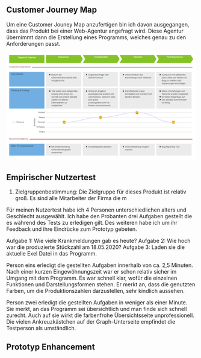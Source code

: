  ## Customer Journey Map ##

Um eine Customer Jouney Map anzufertigen bin ich davon ausgegangen, dass das Produkt bei einer Web-Agentur angefragt wird. Diese Agentur übernimmt dann die Erstellung eines Programms, welches genau zu den Anforderungen passt.

![](customerjourneymap.png)


 ## Empirischer Nutzertest ##

1. Zielgruppenbestimmung:
 Die Zielgruppe für dieses Produkt ist relativ groß. Es sind alle Mitarbeiter der Firma die m
 
 Für meinen Nutzertest habe ich 4 Personen unterschiedlichen alters und Geschlecht ausgewählt. Ich habe den Probanten drei Aufgaben gestellt die es während des Tests zu erledigen gilt. Des weiteren habe ich um ihr Feedback und ihre Eindrücke zum Prototyp gebeten.
 
 Aufgabe 1: Wie viele Krankmeldungen gab es heute?
 Aufgabe 2: Wie hoch war die produzierte Stückzahl am 18.05.2020?
 Aufgabe 3: Laden sie die aktuelle Exel Datei in das Programm.

Person eins erledigt die gestellten Aufgaben innerhalb von ca. 2,5 Minuten. Nach einer kurzen Eingewöhnungszeit war er schon relativ sicher im Umgang mit dem Programm. Es war schnell klar, wofür die einzelnen Funktionen und Darstellungsformen stehen. Er merkt an, dass die genutzten Farben, um die Produktionszahlen darzustellen, sehr kindlich aussehen.

Person zwei erledigt die gestellten Aufgaben in weniger als einer Minute. Sie merkt, an das Programm sei übersichtlich und man finde sich schnell zurecht. Auch auf sie wirkt die farbenfrohe Übersichtsseite unprofessionell. Die vielen Ankreuzkästchen auf der Graph-Unterseite empfindet die Testperson als umständlich.



## Prototyp Enhancement ## 

